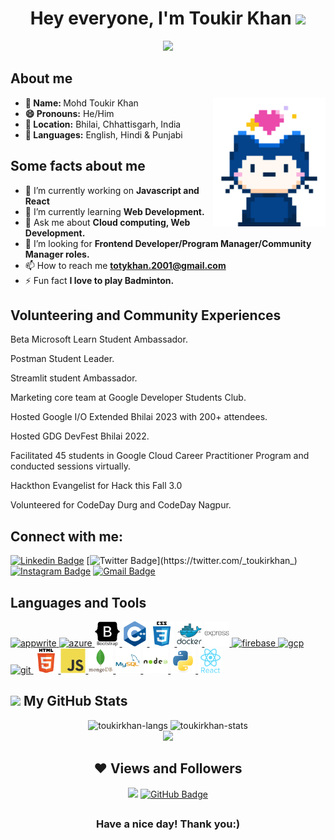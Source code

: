 <h1 align="center">Hey everyone, I'm Toukir Khan <img src="https://media.giphy.com/media/hvRJCLFzcasrR4ia7z/giphy.gif" width="35"></h1>
<p align="center">
  <a href="https://github.com/DenverCoder1/readme-typing-svg"><img src="https://readme-typing-svg.herokuapp.com?font=Time+New+Roman&color=%23C8BE25&size=25&center=true&vCenter=true&width=600&height=100&lines=Computer+Science+Student;Organizer+at+Mozilla+Durg;Frontend+Developer;Open-source+Contributor;Community+builder;Always+learning+new+things"></a>

## About me
<picture> <img align="right" src="https://github.com/toukirkhan/toukirkhan/blob/main/assets/mona.gif?raw=true" width = 180px></picture>

<ul>
  <li><b>👤 Name: </b> Mohd Toukir Khan</li>
  <li><b>😄 Pronouns:</b>  He/Him</li>
  <li><b>📍 Location:</b> Bhilai, Chhattisgarh, India</li>
  <li><b>📣 Languages:</b> English, Hindi & Punjabi</li>
</ul>



## Some facts about me
- 🔭 I’m currently working on **Javascript and React**
- 🌱 I’m currently learning **Web Development.**
- 💬 Ask me about **Cloud computing, Web Development.**
- 🤝 I’m looking for **Frontend Developer/Program Manager/Community Manager roles.**
- 📫 How to reach me **totykhan.2001@gmail.com**
- ⚡ Fun fact **I love to play Badminton.**

## Volunteering and Community Experiences
Beta Microsoft Learn Student Ambassador.

Postman Student Leader.

Streamlit student Ambassador.
 
Marketing core team at Google Developer Students Club.

Hosted Google I/O Extended Bhilai 2023 with 200+ attendees.

Hosted GDG DevFest Bhilai 2022.

Facilitated 45 students in Google Cloud Career Practitioner Program and conducted sessions virtually.

Hackthon Evangelist for Hack this Fall 3.0

Volunteered for CodeDay Durg and CodeDay Nagpur.

## Connect with me:
<p align="center">

[![Linkedin Badge](https://img.shields.io/badge/-toukirkhan-blue?style=flat-square&logo=Linkedin&logoColor=white&link=https://www.linkedin.com/in/toukirkhan/)](https://www.linkedin.com/in/toukirkhan/)
[![Twitter Badge](https://img.shields.io/badge/-@__toukirkhan__-1ca0f1?style=flat-square&labelColor=1ca0f1&logo=twitter&logoColor=white&link=https://twitter.com/_toukirkhan_)](https://twitter.com/_toukirkhan_)
[![Instagram Badge](https://img.shields.io/badge/-@__.toukir__k-f56040?style=flat-square&logo=instagram&logoColor=white&link=https://instagram.com/_.toukir_k/)](https://instagram.com/_.toukir_k)
[![Gmail Badge](https://img.shields.io/badge/-totykhan.2001@gmail.com-db4437?style=flat-square&logo=Gmail&logoColor=white&link=mailto:totykhan.2001@gmail.com)](mailto:totykhan.2001@gmail.com)

</p>

## Languages and Tools
<p align="left"> <a href="https://appwrite.io" target="_blank" rel="noreferrer"> <img src="https://www.vectorlogo.zone/logos/appwriteio/appwriteio-icon.svg" alt="appwrite" width="40" height="40"/> </a> <a href="https://azure.microsoft.com/en-in/" target="_blank" rel="noreferrer"> <img src="https://www.vectorlogo.zone/logos/microsoft_azure/microsoft_azure-icon.svg" alt="azure" width="40" height="40"/> </a> <a href="https://getbootstrap.com" target="_blank" rel="noreferrer"> <img src="https://raw.githubusercontent.com/devicons/devicon/master/icons/bootstrap/bootstrap-plain-wordmark.svg" alt="bootstrap" width="40" height="40"/> </a> <a href="https://www.w3schools.com/cpp/" target="_blank" rel="noreferrer"> <img src="https://raw.githubusercontent.com/devicons/devicon/master/icons/cplusplus/cplusplus-original.svg" alt="cplusplus" width="40" height="40"/> </a> <a href="https://www.w3schools.com/css/" target="_blank" rel="noreferrer"> <img src="https://raw.githubusercontent.com/devicons/devicon/master/icons/css3/css3-original-wordmark.svg" alt="css3" width="40" height="40"/> </a> <a href="https://www.docker.com/" target="_blank" rel="noreferrer"> <img src="https://raw.githubusercontent.com/devicons/devicon/master/icons/docker/docker-original-wordmark.svg" alt="docker" width="40" height="40"/> </a> <a href="https://expressjs.com" target="_blank" rel="noreferrer"> <img src="https://raw.githubusercontent.com/devicons/devicon/master/icons/express/express-original-wordmark.svg" alt="express" width="40" height="40"/> </a> <a href="https://firebase.google.com/" target="_blank" rel="noreferrer"> <img src="https://www.vectorlogo.zone/logos/firebase/firebase-icon.svg" alt="firebase" width="40" height="40"/> </a> <a href="https://cloud.google.com" target="_blank" rel="noreferrer"> <img src="https://www.vectorlogo.zone/logos/google_cloud/google_cloud-icon.svg" alt="gcp" width="40" height="40"/> </a> <a href="https://git-scm.com/" target="_blank" rel="noreferrer"> <img src="https://www.vectorlogo.zone/logos/git-scm/git-scm-icon.svg" alt="git" width="40" height="40"/> </a> <a href="https://www.w3.org/html/" target="_blank" rel="noreferrer"> <img src="https://raw.githubusercontent.com/devicons/devicon/master/icons/html5/html5-original-wordmark.svg" alt="html5" width="40" height="40"/> </a> <a href="https://developer.mozilla.org/en-US/docs/Web/JavaScript" target="_blank" rel="noreferrer"> <img src="https://raw.githubusercontent.com/devicons/devicon/master/icons/javascript/javascript-original.svg" alt="javascript" width="40" height="40"/> </a> <a href="https://www.mongodb.com/" target="_blank" rel="noreferrer"> <img src="https://raw.githubusercontent.com/devicons/devicon/master/icons/mongodb/mongodb-original-wordmark.svg" alt="mongodb" width="40" height="40"/> </a> <a href="https://www.mysql.com/" target="_blank" rel="noreferrer"> <img src="https://raw.githubusercontent.com/devicons/devicon/master/icons/mysql/mysql-original-wordmark.svg" alt="mysql" width="40" height="40"/> </a> <a href="https://nodejs.org" target="_blank" rel="noreferrer"> <img src="https://raw.githubusercontent.com/devicons/devicon/master/icons/nodejs/nodejs-original-wordmark.svg" alt="nodejs" width="40" height="40"/> </a> <a href="https://www.python.org" target="_blank" rel="noreferrer"> <img src="https://raw.githubusercontent.com/devicons/devicon/master/icons/python/python-original.svg" alt="python" width="40" height="40"/> </a> <a href="https://reactjs.org/" target="_blank" rel="noreferrer"> <img src="https://raw.githubusercontent.com/devicons/devicon/master/icons/react/react-original-wordmark.svg" alt="react" width="40" height="40"/> </a> </p>


## <img src="https://media0.giphy.com/media/cNZqrH5IzOG0xrlWks/giphy.gif?cid=ecf05e47map255q427en9uprqc1sb0unjq5k4fnqg5pmhhs4&rid=giphy.gif&ct=s" width="50px"> My GitHub Stats
<div align="center">
<img height="150em" src="https://github-readme-stats.vercel.app/api/top-langs/?username=toukirkhan&layout=compact&show_icon=true&theme=algolia" alt="toukirkhan-langs"/>
<img height="150em" src="https://github-readme-stats.vercel.app/api/?username=toukirkhan&layout=compact&show_icon=true&theme=algolia" alt="toukirkhan-stats"/>
</div>
<div align="center">
  <img src="http://github-readme-streak-stats.herokuapp.com?user=toukirkhan&theme=algolia&background=0d1117&hide_border=true" />





## ❤ Views and Followers

![](https://komarev.com/ghpvc/?username=toukirkhane&color=blueviolet&bg_color=0D1117&color=5BCDEC&line=5BCDEC&point=FFFFFF&hide_border=true)
<a href="https://github.com/toukirkhan?tab=followers"><img src="https://img.shields.io/github/followers/toukirkhan?label=Followers&style=social" alt="GitHub Badge"></a>

## <h3 align="center"> Have a nice day! Thank you:) <h3>
